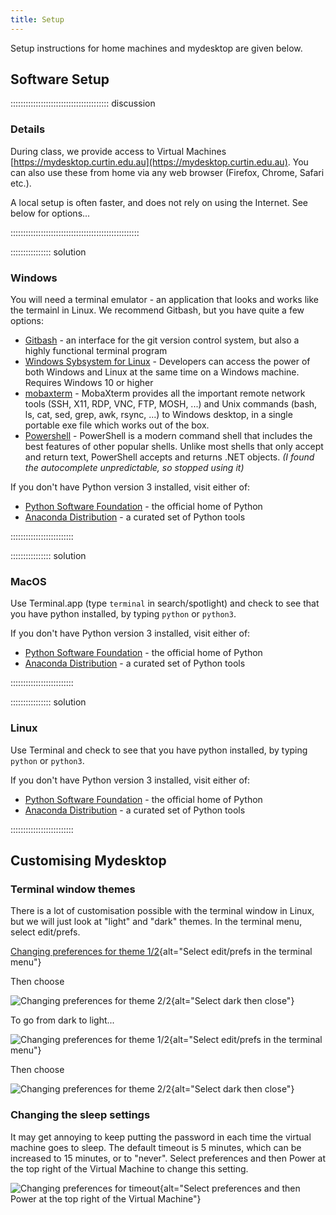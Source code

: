 ```yaml
---
title: Setup
---
```


Setup instructions for home machines and mydesktop are given below.

## Software Setup

::::::::::::::::::::::::::::::::::::::: discussion

### Details

During class, we provide access to Virtual Machines [https://mydesktop.curtin.edu.au](https://mydesktop.curtin.edu.au). 
You can also use these from home via any web browser (Firefox, Chrome, Safari etc.).

A local setup is often faster, and does not rely on using the Internet. See below for options...

:::::::::::::::::::::::::::::::::::::::::::::::::::

:::::::::::::::: solution

### Windows

You will need a terminal emulator - an application that looks and works like the termainl in Linux. We recommend Gitbash, but you have quite a few options:

- [Gitbash](https://gitforwindows.org/) - an interface for the git version control system, but also a highly functional terminal program
- [Windows Sybsystem for Linux](https://learn.microsoft.com/en-us/windows/wsl/install) - Developers can access the power of both Windows and Linux at the same time on a Windows machine. Requires Windows 10 or higher
- [mobaxterm](https://mobaxterm.mobatek.net/) - MobaXterm provides all the important remote network tools (SSH, X11, RDP, VNC, FTP, MOSH, ...) and Unix commands (bash, ls, cat, sed, grep, awk, rsync, ...) to Windows desktop, in a single portable exe file which works out of the box.
- [Powershell](https://learn.microsoft.com/en-us/powershell/scripting/overview?view=powershell-7.3) - PowerShell is a modern command shell that includes the best features of other popular shells. Unlike most shells that only accept and return text, PowerShell accepts and returns .NET objects. *(I found the autocomplete unpredictable, so stopped using it)*

If you don't have Python version 3 installed, visit either of:

- [Python Software Foundation](https://www.python.org/) - the official home of Python
- [Anaconda Distribution](https://www.anaconda.com/products/distribution) - a curated set of Python tools

:::::::::::::::::::::::::

:::::::::::::::: solution

### MacOS

Use Terminal.app (type ```terminal``` in search/spotlight) and check to see that you have python installed, by typing ```python``` or ```python3```.

If you don't have Python version 3 installed, visit either of:

- [Python Software Foundation](https://www.python.org/) - the official home of Python
- [Anaconda Distribution](https://www.anaconda.com/products/distribution) - a curated set of Python tools

:::::::::::::::::::::::::


:::::::::::::::: solution

### Linux

Use Terminal and check to see that you have python installed, by typing ```python``` or ```python3```.

If you don't have Python version 3 installed, visit either of:

- [Python Software Foundation](https://www.python.org/) - the official home of Python
- [Anaconda Distribution](https://www.anaconda.com/products/distribution) - a curated set of Python tools

:::::::::::::::::::::::::

## Customising Mydesktop

### Terminal window themes

There is a lot of customisation possible with the terminal window in Linux, but we will just look at "light" and "dark" themes. In the terminal menu, select edit/prefs.

[Changing preferences for theme 1/2](fig/P01pref.jpg){alt="Select edit/prefs in the terminal menu"}

Then choose 

![Changing preferences for theme 2/2](fig/P01theme.jpg){alt="Select dark then close"}

To go from dark to light...

![Changing preferences for theme 1/2](fig/P01pref_d.jpg){alt="Select edit/prefs in the terminal menu"}

Then choose 

![Changing preferences for theme 2/2](fig/P01theme_d.jpg){alt="Select dark then close"}

### Changing the sleep settings

It may get annoying to keep putting the password in each time the virtual machine goes to sleep. The default timeout is 5 minutes, which can be increased to 15 minutes, or to "never". Select preferences and then Power at the top right of the Virtual Machine to change this setting.

![Changing preferences for timeout](fig/P01timeout.jpg){alt="Select preferences and then Power at the top right of the Virtual Machine"}


